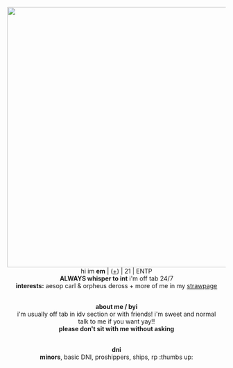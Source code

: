 <p align="center">
    <img width="600" src="https://f2.toyhou.se/file/f2-toyhou-se/images/97549613_2kxx2GqiMOehEB3.png?1742627543"
<p align="center">
</br>hi im <b>em</b> | (<a href=https://en.pronouns.page/@emsop>+</a>) | 21 | ENTP
<br><b>ALWAYS whisper to int</b> i'm off tab 24/7
<br><b>interests:</b> aesop carl & orpheus deross + more of me in my <a href=https://emsop.straw.page/>strawpage</a>
<p align="center"> <br><b>about me / byi </b>
 <br>i'm usually off tab in idv section or with friends! i'm sweet and normal 
<br>talk to me if you want yay!!
<br><b>please don't sit with me without asking</b>
<p align="center"><br><b>dni</b>
 <br><b>minors</b>, basic DNI, proshippers, ships, rp :thumbs up:
